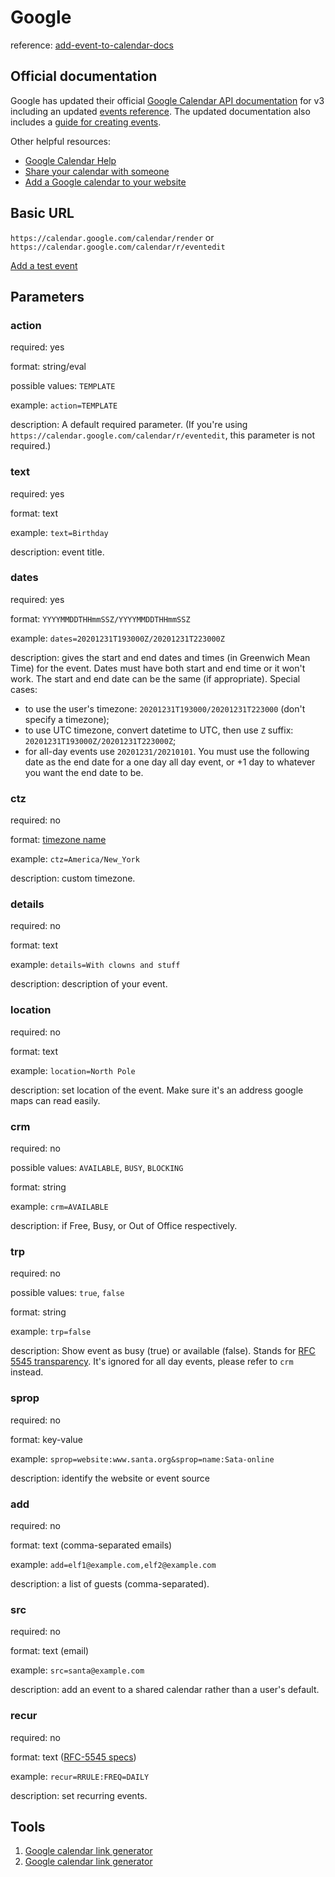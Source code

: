 # Google

reference: [add-event-to-calendar-docs](https://github.com/InteractionDesignFoundation/add-event-to-calendar-docs)

## Official documentation

Google has updated their official [Google Calendar API documentation](https://developers.google.com/calendar) for v3 including an updated [events reference](https://developers.google.com/calendar/api/v3/reference/events). The updated documentation also includes a [guide for creating events](https://developers.google.com/calendar/api/guides/create-events).

Other helpful resources:
* [Google Calendar Help](https://support.google.com/calendar/?hl=en#topic=10509740)
* [Share your calendar with someone](https://support.google.com/calendar/answer/37082)
* [Add a Google calendar to your website](https://support.google.com/calendar/answer/41207)

## Basic URL
`https://calendar.google.com/calendar/render` or `https://calendar.google.com/calendar/r/eventedit`

[Add a test event](https://calendar.google.com/calendar/render?action=TEMPLATE&text=Birthday&dates=20201231T193000Z/20201231T223000Z&details=With%20clowns%20and%20stuff&location=North%20Pole)

## Parameters

### action
required: yes

format: string/eval

possible values: `TEMPLATE`

example: `action=TEMPLATE`

description: A default required parameter. (If you're using `https://calendar.google.com/calendar/r/eventedit`, this parameter is not required.)

### text
required: yes

format: text

example: `text=Birthday`

description: event title.

### dates
required: yes

format: `YYYYMMDDTHHmmSSZ/YYYYMMDDTHHmmSSZ`

example: `dates=20201231T193000Z/20201231T223000Z`

description: gives the start and end dates and times (in Greenwich Mean Time) for the event.
Dates must have both start and end time or it won't work.
The start and end date can be the same (if appropriate).
Special cases:
- to use the user's timezone: `20201231T193000/20201231T223000` (don't specify a timezone);
- to use UTC timezone, convert datetime to UTC, then use `Z`  suffix: `20201231T193000Z/20201231T223000Z`;
- for all-day events use `20201231/20210101`. You must use the following date as the end date for a one day all day event, or +1 day to whatever you want the end date to be.

### ctz
required: no

format: [timezone name](https://en.wikipedia.org/wiki/List_of_tz_database_time_zones)

example: `ctz=America/New_York`

description: custom timezone.

### details
required: no

format: text

example: `details=With clowns and stuff`

description: description of your event.

### location
required: no

format: text

example: `location=North Pole`

description: set location of the event.
Make sure it's an address google maps can read easily.

### crm

required: no

possible values: `AVAILABLE`, `BUSY`, `BLOCKING`

format: string

example: `crm=AVAILABLE`

description: if Free, Busy, or Out of Office respectively.

### trp

required: no

possible values: `true`, `false`

format: string

example: `trp=false`

description: Show event as busy (true) or available (false).
Stands for [RFC 5545 transparency](https://tools.ietf.org/html/rfc5545#section-3.8.2.7).
It's ignored for all day events, please refer to `crm` instead.


### sprop
required: no

format: key-value

example: `sprop=website:www.santa.org&sprop=name:Sata-online`

description: identify the website or event source

### add
required: no

format: text (comma-separated emails)

example: `add=elf1@example.com,elf2@example.com`

description: a list of guests (comma-separated).

### src
required: no

format: text (email)

example: `src=santa@example.com`

description: add an event to a shared calendar rather than a user's default.


### recur
required: no

format: text ([RFC-5545 specs](https://icalendar.org/iCalendar-RFC-5545/3-8-5-3-recurrence-rule.html))

example: `recur=RRULE:FREQ=DAILY`

description: set recurring events.


## Tools
1. [Google calendar link generator](http://kalinka.tardate.com/)
1. [Google calendar link generator](http://output.jsbin.com/xujuluw)
